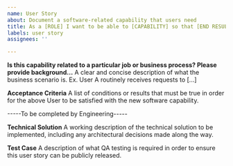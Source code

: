 ```yaml
---
name: User Story
about: Document a software-related capability that users need
title: As a [ROLE] I want to be able to [CAPABILITY] so that [END RESULT]
labels: user story
assignees: ''

---
```


**Is this capability related to a particular job or business process? Please provide background...**
A clear and concise description of what the business scenario is. Ex. User A routinely receives requests to [...]

**Acceptance Criteria**
A list of conditions or results that must be true in order for the above User to be satisfied with the new software capability.

-----To be completed by Engineering-----

**Technical Solution**
A working description of the technical solution to be implemented, including any architectural decisions made along the way.

**Test Case**
A description of what QA testing is required in order to ensure this user story can be publicly released.
